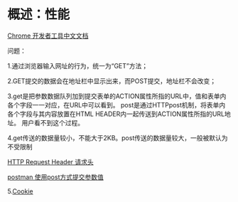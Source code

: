 
# 概述：性能

[Chrome 开发者工具中文文档](http://www.css88.com/doc/chrome-devtools/network-performance/resource-loading/)

问题：

1.通过浏览器输入网址的行为，统一为“GET”方法；

2.GET提交的数据会在地址栏中显示出来，而POST提交，地址栏不会改变；

3.get是把参数数据队列加到提交表单的ACTION属性所指的URL中，值和表单内各个字段一一对应，在URL中可以看到。
post是通过HTTPpost机制，将表单内各个字段与其内容放置在HTML HEADER内一起传送到ACTION属性所指的URL地址。
用户看不到这个过程。

4.get传送的数据量较小，不能大于2KB。post传送的数据量较大，一般被默认为不受限制

[HTTP Request Header 请求头](https://blog.csdn.net/lipeigang1109/article/details/59057525)

[postman 使用post方式提交参数值](https://www.cnblogs.com/haoxuanchen2014/p/7771459.html)

5.[Cookie](https://developer.mozilla.org/zh-CN/docs/Web/HTTP/Cookies)


